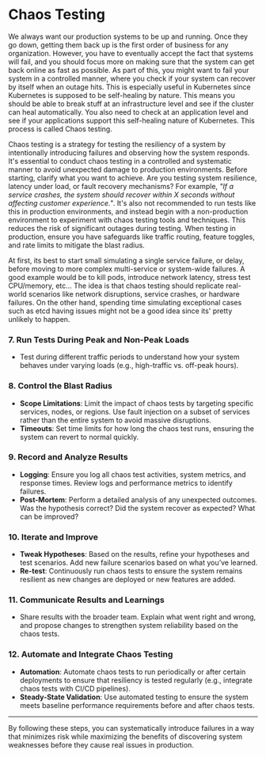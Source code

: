 # Chaos Testing

We always want our production systems to be up and running. Once they go down, getting them back up is the first order of business for any organization. However, you have to eventually accept the fact that systems will fail, and you should focus more on making sure that the system can get back online as fast as possible. As part of this, you might want to fail your system in a controlled manner, where you check if your system can recover by itself when an outage hits. This is especially useful in Kubernetes since Kubernetes is supposed to be self-healing by nature. This means you should be able to break stuff at an infrastructure level and see if the cluster can heal automatically. You also need to check at an application level and see if your applications support this self-healing nature of Kubernetes. This process is called Chaos testing.

Chaos testing is a strategy for testing the resiliency of a system by intentionally introducing failures and observing how the system responds. It's essential to conduct chaos testing in a controlled and systematic manner to avoid unexpected damage to production environments. Before starting, clarify what you want to achieve. Are you testing system resilience, latency under load, or fault recovery mechanisms? For example, *"If a service crashes, the system should recover within X seconds without affecting customer experience."*. It's also not recommended to run tests like this in production environments, and instead begin with a non-production environment to experiment with chaos testing tools and techniques. This reduces the risk of significant outages during testing. When testing in production, ensure you have safeguards like traffic routing, feature toggles, and rate limits to mitigate the blast radius.

At first, its best to start small simulating a single service failure, or delay, before moving to more complex multi-service or system-wide failures. A good example would be to kill pods, introduce network latency, stress test CPU/memory, etc... The idea is that chaos testing should replicate real-world scenarios like network disruptions, service crashes, or hardware failures. On the other hand, spending time simulating exceptional cases such as etcd having issues might not be a good idea since its' pretty unlikely to happen.
   
### 7. **Run Tests During Peak and Non-Peak Loads**
   - Test during different traffic periods to understand how your system behaves under varying loads (e.g., high-traffic vs. off-peak hours).

### 8. **Control the Blast Radius**
   - **Scope Limitations**: Limit the impact of chaos tests by targeting specific services, nodes, or regions. Use fault injection on a subset of services rather than the entire system to avoid massive disruptions.
   - **Timeouts**: Set time limits for how long the chaos test runs, ensuring the system can revert to normal quickly.

### 9. **Record and Analyze Results**
   - **Logging**: Ensure you log all chaos test activities, system metrics, and response times. Review logs and performance metrics to identify failures.
   - **Post-Mortem**: Perform a detailed analysis of any unexpected outcomes. Was the hypothesis correct? Did the system recover as expected? What can be improved?

### 10. **Iterate and Improve**
   - **Tweak Hypotheses**: Based on the results, refine your hypotheses and test scenarios. Add new failure scenarios based on what you’ve learned.
   - **Re-test**: Continuously run chaos tests to ensure the system remains resilient as new changes are deployed or new features are added.

### 11. **Communicate Results and Learnings**
   - Share results with the broader team. Explain what went right and wrong, and propose changes to strengthen system reliability based on the chaos tests.
   
### 12. **Automate and Integrate Chaos Testing**
   - **Automation**: Automate chaos tests to run periodically or after certain deployments to ensure that resiliency is tested regularly (e.g., integrate chaos tests with CI/CD pipelines).
   - **Steady-State Validation**: Use automated testing to ensure the system meets baseline performance requirements before and after chaos tests.

---

By following these steps, you can systematically introduce failures in a way that minimizes risk while maximizing the benefits of discovering system weaknesses before they cause real issues in production.